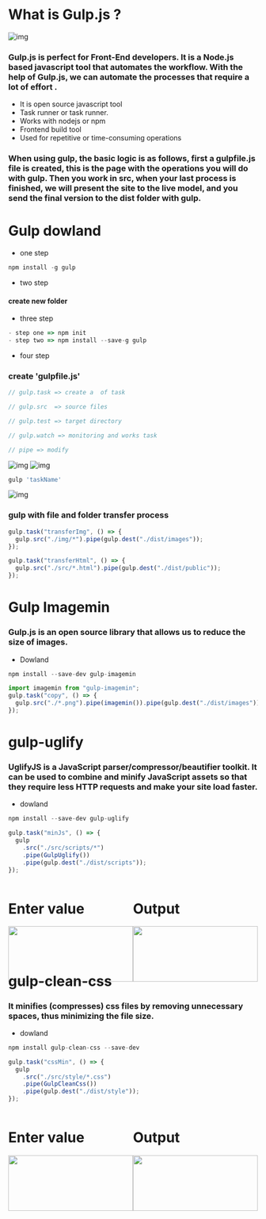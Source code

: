 # What is Gulp.js ?

![img](./dist/images/download.png)

### Gulp.js is perfect for Front-End developers. It is a Node.js based javascript tool that automates the workflow. With the help of Gulp.js, we can automate the processes that require a lot of effort .

- It is open source javascript tool
- Task runner or task runner.
- Works with nodejs or npm
- Frontend build tool
- Used for repetitive or time-consuming operations

### When using gulp, the basic logic is as follows, first a gulpfile.js file is created, this is the page with the operations you will do with gulp. Then you work in src, when your last process is finished, we will present the site to the live model, and you send the final version to the dist folder with gulp.

# Gulp dowland

- one step

```js
npm install -g gulp
```

- two step

#### create new folder

- three step

```jsx
- step one => npm init
- step two => npm install --save-g gulp
```

- four step

### create 'gulpfile.js'

```jsx
// gulp.task => create a  of task

// gulp.src  => source files

// gulp.test => target directory

// gulp.watch => monitoring and works task

// pipe => modify
```

![img](/dist/images/task.png)
![img](/dist/images/img-1.png)

```js
gulp 'taskName'
```

![img](/dist/images/img-2.png)

### gulp with file and folder transfer process

```js
gulp.task("transferImg", () => {
  gulp.src("./img/*").pipe(gulp.dest("./dist/images"));
});

gulp.task("transferHtml", () => {
  gulp.src("./src/*.html").pipe(gulp.dest("./dist/public"));
});
```

# Gulp Imagemin

### Gulp.js is an open source library that allows us to reduce the size of images.

- Dowland

```js
npm install --save-dev gulp-imagemin
```

```js
import imagemin from "gulp-imagemin";
gulp.task("copy", () => {
  gulp.src("./*.png").pipe(imagemin()).pipe(gulp.dest("./dist/images"));
});
```

# gulp-uglify

### UglifyJS is a JavaScript parser/compressor/beautifier toolkit. It can be used to combine and minify JavaScript assets so that they require less HTTP requests and make your site load faster.

- dowland

```js
npm install --save-dev gulp-uglify
```

```js
gulp.task("minJs", () => {
  gulp
    .src("./src/scripts/*")
    .pipe(GulpUglify())
    .pipe(gulp.dest("./dist/scripts"));
});
```

<div style="display: flex;">
 <div style="width:50%">
   <h1>Enter value</h1>
  <img src="./dist/images/JSenter.png" alt="" width="100%"></div>
 <div style="width:50%">
   <h1>Output</h1>
  <img src="./dist/images/JSout.png" alt="" width="100%"></div>
</div>

<br/>
<br/>

# gulp-clean-css

### It minifies (compresses) css files by removing unnecessary spaces, thus minimizing the file size.

- dowland

```jsx
npm install gulp-clean-css --save-dev
```

```js
gulp.task("cssMin", () => {
  gulp
    .src("./src/style/*.css")
    .pipe(GulpCleanCss())
    .pipe(gulp.dest("./dist/style"));
});
```

<div style="display: flex;">
 <div style="width:50%">
   <h1>Enter value</h1>
  <img src="./dist/images/cssenter.png" alt="" width="100%"></div>
 <div style="width:50%">
   <h1>Output</h1>
  <img src="./dist/images/cssout.png" alt="" width="100%"></div>
</div>
